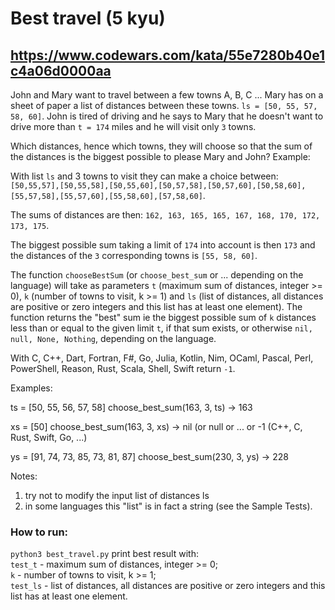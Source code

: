 # Best travel (5 kyu)
## https://www.codewars.com/kata/55e7280b40e1c4a06d0000aa

John and Mary want to travel between a few towns A, B, C ... Mary has on a sheet of paper a list of distances between these towns. `ls = [50, 55, 57, 58, 60]`. John is tired of driving and he says to Mary that he doesn't want to drive more than `t = 174` miles and he will visit only `3` towns.

Which distances, hence which towns, they will choose so that the sum of the distances is the biggest possible to please Mary and John?
Example:

With list `ls` and 3 towns to visit they can make a choice between: `[50,55,57],[50,55,58],[50,55,60],[50,57,58],[50,57,60],[50,58,60],[55,57,58],[55,57,60],[55,58,60],[57,58,60]`.

The sums of distances are then: `162, 163, 165, 165, 167, 168, 170, 172, 173, 175`.

The biggest possible sum taking a limit of `174` into account is then `173` and the distances of the `3` corresponding towns is `[55, 58, 60]`.

The function `chooseBestSum` (or `choose_best_sum` or ... depending on the language) will take as parameters `t` (maximum sum of distances, integer >= 0), `k` (number of towns to visit, k >= 1) and `ls` (list of distances, all distances are positive or zero integers and this list has at least one element). The function returns the "best" sum ie the biggest possible sum of `k` distances less than or equal to the given limit `t`, if that sum exists, or otherwise `nil, null, None, Nothing`, depending on the language.

With C, C++, Dart, Fortran, F#, Go, Julia, Kotlin, Nim, OCaml, Pascal, Perl, PowerShell, Reason, Rust, Scala, Shell, Swift return `-1`.

Examples:

ts = [50, 55, 56, 57, 58] choose_best_sum(163, 3, ts) -> 163

xs = [50] choose_best_sum(163, 3, xs) -> nil (or null or ... or -1 (C++, C, Rust, Swift, Go, ...)

ys = [91, 74, 73, 85, 73, 81, 87] choose_best_sum(230, 3, ys) -> 228

Notes:

1. try not to modify the input list of distances ls
2. in some languages this "list" is in fact a string (see the Sample Tests).

### How to run:
`python3 best_travel.py` print best result with:<br/> 
`test_t` - maximum sum of distances, integer >= 0;  
`k` - number of towns to visit, k >= 1;  
`test_ls` - list of distances, all distances are positive or zero integers and this list has at least one element.

